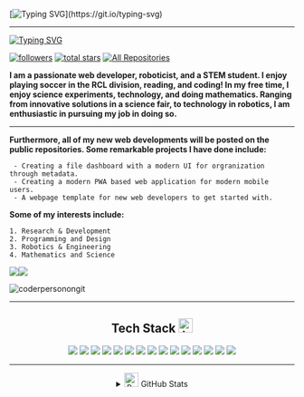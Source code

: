 [![Typing SVG](https://readme-typing-svg.demolab.com?font=Helvetica&size=50&pause=1000&color=F7F7F7&vCenter=true&width=435&lines=Vyan+M.)](https://git.io/typing-svg)
______________________________________________________________________________________________________________________________
[![Typing SVG](https://readme-typing-svg.demolab.com?font=Helvetica&size=30&pause=1000&color=F7F7F7&vCenter=true&width=435&lines=Programmer;CAD+Designer;Soccer+Player;FTC+Robotics)](https://git.io/typing-svg)

<a href="https://github.com/CoderPersonOnGit?tab=followers">
    <img alt="followers" title="Follow me on Github" src="https://custom-icon-badges.demolab.com/github/followers/CoderPersonOnGit?color=236ad3&labelColor=1155ba&style=for-the-badge&logo=person-add&label=Follow&logoColor=white"/></a>

<a href="https://github.com/CoderPersonOnGit?tab=stars">
    <img alt="total stars" title="Total stars on GitHub" src="https://custom-icon-badges.demolab.com/github/stars/CoderPersonOnGit?color=55960c&style=for-the-badge&labelColor=488207&logo=star"/></a>

<a href="https://github.com/CoderPersonOnGit?tab=repositories">
   <img alt="All Repositories" title="All Repositories" src="https://custom-icon-badges.demolab.com/badge/-All%20Repos-2962FF?style=for-the-badge&logoColor=white&logo=repo"/></a>






**I am a passionate web developer, roboticist, and a STEM student. I enjoy playing soccer in the RCL division, reading, and coding! In my free time, I enjoy science experiments, technology, and doing mathematics. Ranging from innovative solutions in a science fair, to technology in robotics, I am enthusiastic in pursuing my job in doing so.**

_______________________________________________________________________________________________________________________________________________________________________________

**Furthermore, all of my new web developments will be posted on the public repositories. Some remarkable projects I have done include:**
     
     - Creating a file dashboard with a modern UI for orgranization through metadata.
     - Creating a modern PWA based web application for modern mobile users.
     - A webpage template for new web developers to get started with.

**Some of my interests include:**
   
    1. Research & Development
    2. Programming and Design
    3. Robotics & Engineering
    4. Mathematics and Science

![](https://img.shields.io/badge/Star-Nominate%20@CoderPersonOnGit-ffdd00.svg?logo=github&labelColor=181717&longCache=true&style=for-the-badge)![](https://stars.github.com/nominate)
<p align="left"> <img src="https://komarev.com/ghpvc/?username=coderpersonongit&label=Profile%20views&color=0e75b6&style=flat" alt="coderpersonongit" /> </p>

_________________________________________________________________________________________________________________________________________

<div align="center">

## Tech Stack <img src="https://raw.githubusercontent.com/Tarikul-Islam-Anik/Telegram-Animated-Emojis/main/Objects/Laptop.webp" alt="Laptop" width="25" height="25" /> 
[![](https://img.shields.io/badge/Python-FFD43B?style=for-the-badge&logo=python&logoColor=darkgreen)](https://www.python.org) ![](https://img.shields.io/badge/Java-ED8B00?style=for-the-badge&logo=java&logoColor=white) ![](https://img.shields.io/badge/typescript-%23007ACC.svg?style=for-the-badge&logo=typescript&logoColor=white) ![](https://img.shields.io/badge/css3-%231572B6.svg?style=for-the-badge&logo=css3&logoColor=white) ![](https://img.shields.io/badge/html5-%23E34F26.svg?style=for-the-badge&logo=html5&logoColor=white) ![](https://img.shields.io/badge/javascript-%23323330.svg?style=for-the-badge&logo=javascript&logoColor=%23F7DF1E) ![](https://img.shields.io/badge/github-%23121011.svg?style=for-the-badge&logo=github&logoColor=white) ![](https://img.shields.io/badge/git-%23F05033.svg?style=for-the-badge&logo=git&logoColor=white) ![](https://img.shields.io/badge/shell_script-%23121011.svg?style=for-the-badge&logo=gnu-bash&logoColor=white) ![](https://img.shields.io/badge/Windows%20Terminal-%234D4D4D.svg?style=for-the-badge&logo=windows-terminal&logoColor=white) ![](https://img.shields.io/badge/node.js-6DA55F?style=for-the-badge&logo=node.js&logoColor=white) ![](https://img.shields.io/badge/NPM-%23CB3837.svg?style=for-the-badge&logo=npm&logoColor=white) ![](https://img.shields.io/badge/Matplotlib-%23ffffff.svg?style=for-the-badge&logo=Matplotlib&logoColor=black) ![](https://img.shields.io/badge/numpy-%23013243.svg?style=for-the-badge&logo=numpy&logoColor=white) ![](https://img.shields.io/badge/-RaspberryPi-C51A4A?style=for-the-badge&logo=Raspberry-Pi)

___________________________________________________________________________________________________________________________

<div align="center">
<details>
  <summary><img src="https://raw.githubusercontent.com/Tarikul-Islam-Anik/Telegram-Animated-Emojis/main/Objects/Bar%20Chart.webp" alt="Bar Chart" width="25" height="25" /> GitHub Stats</summary>
<div align="center">
<p>&nbsp;<img align="center" src="https://github-readme-stats.vercel.app/api?username=coderpersonongit&show_icons=true&locale=en" alt="coderpersonongit" /></p>

![Top Langs](https://github-readme-stats.vercel.app/api/top-langs/?username=CoderPersonOnGit&layout=compact)

<p><img align="center" src="https://github-readme-streak-stats.herokuapp.com/?user=coderpersonongit&" alt="coderpersonongit" /></p>

<p align="center"> <a href="https://github.com/ryo-ma/github-profile-trophy"><img src="https://github-profile-trophy.vercel.app/?username=coderpersonongit" alt="coderpersonongit" /></a> </p>
